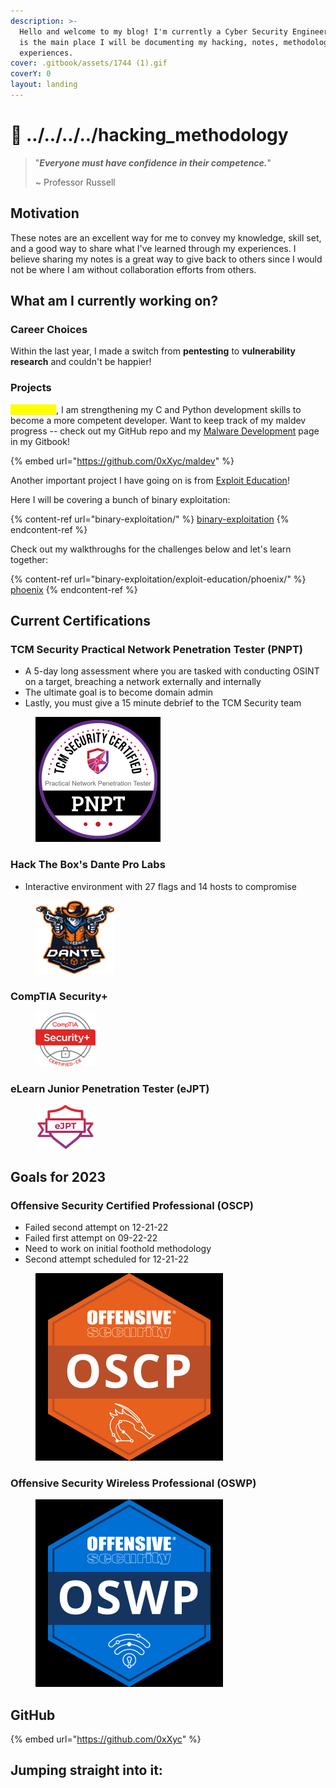 ```yaml
---
description: >-
  Hello and welcome to my blog! I'm currently a Cyber Security Engineer and this
  is the main place I will be documenting my hacking, notes, methodology and
  experiences.
cover: .gitbook/assets/1744 (1).gif
coverY: 0
layout: landing
---
```


# 👀 ../../../../hacking\_methodology

> "_**Everyone must have confidence in their competence.**_"
>
> \~ Professor Russell

## Motivation

These notes are an excellent way for me to convey my knowledge, skill set, and a good way to share what I've learned through my experiences. I believe sharing my notes is a great way to give back to others since I would not be where I am without collaboration efforts from others.

## What am I currently working on?

### Career Choices

Within the last year, I made a switch from **pentesting** to **vulnerability research** and couldn't be happier!

### Projects

<mark style="color:yellow;">As of lately</mark>, I am strengthening my C and Python development skills to become a more competent developer. Want to keep track of my maldev progress -- check out my GitHub repo and my [Malware Development](malware-development/) page in my Gitbook!&#x20;

{% embed url="https://github.com/0xXyc/maldev" %}

Another important project I have going on is from [Exploit Education](https://exploit.education/)!&#x20;

Here I will be covering a bunch of binary exploitation:

{% content-ref url="binary-exploitation/" %}
[binary-exploitation](binary-exploitation/)
{% endcontent-ref %}

Check out my walkthroughs for the challenges below and let's learn together:

{% content-ref url="binary-exploitation/exploit-education/phoenix/" %}
[phoenix](binary-exploitation/exploit-education/phoenix/)
{% endcontent-ref %}

## Current Certifications

### TCM Security Practical Network Penetration Tester (PNPT)

* A 5-day long assessment where you are tasked with conducting OSINT on a target, breaching a network externally and internally
* The ultimate goal is to become domain admin
* Lastly, you must give a 15 minute debrief to the TCM Security team

<figure><img src=".gitbook/assets/image (1) (9) (1).png" alt="" width="200"><figcaption></figcaption></figure>

### Hack The Box's Dante Pro Labs

* Interactive environment with 27 flags and 14 hosts to compromise

<figure><img src=".gitbook/assets/image (11) (1) (1).png" alt=""><figcaption></figcaption></figure>

### CompTIA Security+

<figure><img src=".gitbook/assets/image (13) (4).png" alt=""><figcaption></figcaption></figure>

### eLearn Junior Penetration Tester (eJPT)

<figure><img src=".gitbook/assets/image (2) (6) (1).png" alt=""><figcaption></figcaption></figure>

## Goals for 2023

### Offensive Security Certified Professional (OSCP)

* Failed second attempt on 12-21-22
* Failed first attempt on 09-22-22
* Need to work on initial foothold methodology
* Second attempt scheduled for 12-21-22

<figure><img src=".gitbook/assets/image (5) (1) (1) (1).png" alt="" width="300"><figcaption></figcaption></figure>

### Offensive Security Wireless Professional (OSWP)

<figure><img src=".gitbook/assets/image (2) (1) (1) (1) (1).png" alt="" width="300"><figcaption></figcaption></figure>

## GitHub

{% embed url="https://github.com/0xXyc" %}

## Jumping straight into it:
